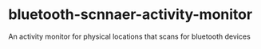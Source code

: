 # bluetooth-scnnaer-activity-monitor
An activity monitor for physical locations that scans for bluetooth devices
